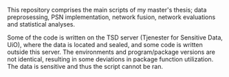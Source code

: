 This repository comprises the main scripts of my master's thesis; data preprosessing, PSN implementation, network fusion, network evaluations and statistical analyses. 

Some of the code is written on the TSD server (Tjenester for Sensitive Data, UiO), where the data is located and sealed, and some code is written outside this server. The environments and program/package versions are not identical, 
resulting in some deviations in package function utilization. The data is sensitive and thus the script cannot be ran.



